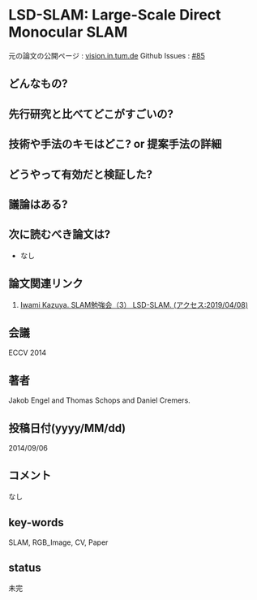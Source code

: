 # LSD-SLAM: Large-Scale Direct Monocular SLAM

元の論文の公開ページ : [vision.in.tum.de](https://vision.in.tum.de/_media/spezial/bib/engel14eccv.pdf)
Github Issues : [#85](https://github.com/Obarads/obarads.github.io/issues/85)

## どんなもの?

## 先行研究と比べてどこがすごいの?

## 技術や手法のキモはどこ? or 提案手法の詳細

## どうやって有効だと検証した?

## 議論はある?

## 次に読むべき論文は?
- なし

## 論文関連リンク
1. [Iwami Kazuya. SLAM勉強会（3） LSD-SLAM. (アクセス:2019/04/08)](https://www.slideshare.net/kazuya_tennis/slam3-lsdslam)

## 会議
ECCV 2014

## 著者
Jakob Engel and Thomas Schops and Daniel Cremers.

## 投稿日付(yyyy/MM/dd)
2014/09/06

## コメント
なし

## key-words
SLAM, RGB_Image, CV, Paper

## status
未完